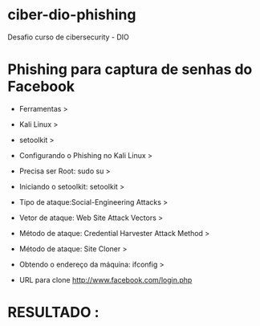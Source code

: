 # ciber-dio-phishing
Desafio curso de  cibersecurity - DIO 




# Phishing para captura de senhas do Facebook

* Ferramentas >

* Kali Linux >

* setoolkit >

* Configurando o Phishing no Kali Linux >

* Precisa ser Root: sudo su >

* Iniciando o setoolkit: setoolkit >

* Tipo de ataque:Social-Engineering Attacks >

* Vetor de ataque: Web Site Attack Vectors >

* Método de ataque: Credential Harvester Attack Method >

* Método de ataque: Site Cloner >

* Obtendo o endereço da máquina: ifconfig >

* URL para clone http://www.facebook.com/login.php


# RESULTADO :

